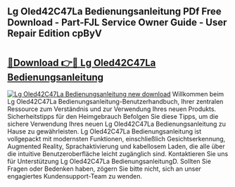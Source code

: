 ## Lg Oled42C47La Bedienungsanleitung PDf Free Download - Part-FJL Service Owner Guide - User Repair Edition cpByV

# <h2><a href="http://df63qd.blite.top/?on=Lg+Oled42C47La+Bedienungsanleitung">🔗Download 👉🔴 Lg Oled42C47La Bedienungsanleitung</a></h2>

[![Lg Oled42C47La Bedienungsanleitung new download](https://i.imgur.com/lujVjoI.png)](http://df63qd.blite.top/?on=Lg+Oled42C47La+Bedienungsanleitung)
Willkommen beim Lg Oled42C47La Bedienungsanleitung-Benutzerhandbuch, Ihrer zentralen Ressource zum Verständnis und zur Verwendung Ihres neuen Produkts. Sicherheitstipps für den Heimgebrauch Befolgen Sie diese Tipps, um die sichere Verwendung Ihres neuen Lg Oled42C47La Bedienungsanleitung zu Hause zu gewährleisten. Lg Oled42C47La Bedienungsanleitung ist vollgepackt mit modernsten Funktionen, einschließlich Gesichtserkennung, Augmented Reality, Sprachaktivierung und kabellosem Laden, die alle über die intuitive Benutzeroberfläche leicht zugänglich sind. Kontaktieren Sie uns für Unterstützung Lg Oled42C47La BedienungsanleitungD. Sollten Sie Fragen oder Bedenken haben, zögern Sie bitte nicht, sich an unser engagiertes Kundensupport-Team zu wenden.
